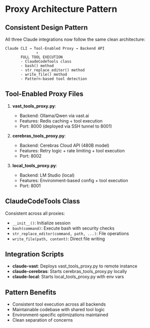 # Proxy Architecture Pattern

## Consistent Design Pattern
All three Claude integrations now follow the same clean architecture:

```
Claude CLI → Tool-Enabled Proxy → Backend API
              ↑
       FULL TOOL EXECUTION
       - ClaudeCodeTools class
       - bash() method
       - str_replace_editor() method  
       - write_file() method
       - Pattern-based tool detection
```

## Tool-Enabled Proxy Files
1. **vast_tools_proxy.py**: 
   - Backend: Ollama/Qwen via vast.ai
   - Features: Redis caching + tool execution
   - Port: 8000 (deployed via SSH tunnel to 8001)

2. **cerebras_tools_proxy.py**:
   - Backend: Cerebras Cloud API (480B model)
   - Features: Retry logic + rate limiting + tool execution
   - Port: 8002

3. **local_tools_proxy.py**:
   - Backend: LM Studio (local)
   - Features: Environment-based config + tool execution
   - Port: 8001

## ClaudeCodeTools Class
Consistent across all proxies:
- `__init__()`: Initialize session
- `bash(command)`: Execute bash with security checks
- `str_replace_editor(command, path, ...)`: File operations
- `write_file(path, content)`: Direct file writing

## Integration Scripts
- **claude-vast**: Deploys vast_tools_proxy.py to remote instance
- **claude-cerebras**: Starts cerebras_tools_proxy.py locally
- **claude-local**: Starts local_tools_proxy.py with env vars

## Pattern Benefits
- Consistent tool execution across all backends
- Maintainable codebase with shared tool logic
- Environment-specific optimizations maintained
- Clean separation of concerns